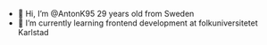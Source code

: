 - 👋 Hi, I’m @AntonK95 29 years old from Sweden
- 🌱 I’m currently learning frontend development at folkuniversitetet Karlstad


<!---
AntonK95/AntonK95 is a ✨ special ✨ repository because its `README.md` (this file) appears on your GitHub profile.
You can click the Preview link to take a look at your changes.
--->
